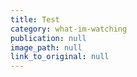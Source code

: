 ```yaml
---
title: Test
category: what-im-watching
publication: null
image_path: null
link_to_original: null
---
```

